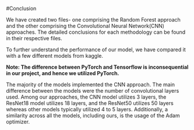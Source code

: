 #Conclusion

We have created two files- one comprising the Random Forest approach and the other comprising the Convolutional Neural Network(CNN) approaches. The detailed conclusions for each methodology can be found in their respective files. 



To further understand the performance of our model, we have compared it with a few different models from kaggle. 

**Note: The difference between PyTorch and Tensorflow is inconsequential in our project, and hence we utilized PyTorch.**

The majority of the models implemented the CNN approach. The main difference between the models were the number of convolutional layers used. Among our approaches, the CNN model utilizes 3 layers, the ResNet18 model utilizes 18 layers, and the ResNet50 utilizes 50 layers whereas other models typically utilized 4 to 5 layers. Additionally, a similarity across all the models, including ours, is the usage of the Adam optimizer.
